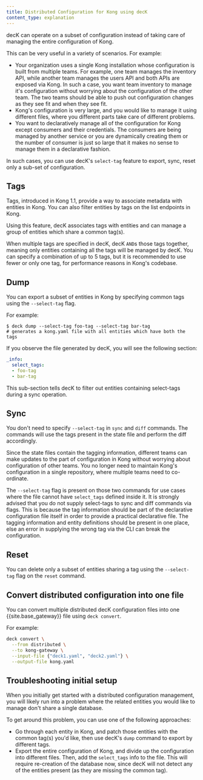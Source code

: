 ```yaml
---
title: Distributed Configuration for Kong using decK
content_type: explanation
---
```


decK can operate on a subset of configuration instead of taking care
of managing the entire configuration of Kong.

This can be very useful in a variety of scenarios. For example:

- Your organization uses a single Kong installation whose configuration is
  built from multiple teams. For example, one team manages the inventory API,
  while another team manages the users API and both APIs are exposed via Kong.
  In such a case, you want team inventory to manage it's configuration without
  worrying about the configuration of the other team. The two teams should
  be able to push out configuration changes as they see fit and when they see
  fit.
- Kong's configuration is very large, and you would like to manage it using
  different files, where you different parts take care of different problems.
- You want to declaratively manage all of the configuration for Kong except
  consumers and their credentials. The consumers are being managed by another
  service or you are dynamically creating them or the number of consumer is just
  so large that it makes no sense to manage them in a declarative fashion.

In such cases, you can use decK's `select-tag` feature to export, sync, reset
only a sub-set of configuration.

## Tags

Tags, introduced in Kong 1.1, provide a way to associate metadata with entities
in Kong. You can also filter entities by tags on the list endpoints in Kong.

Using this feature, decK associates tags with entities and can manage a group
of entities which share a common tag(s).

When multiple tags are specified in decK, decK `AND`s those tags together,
meaning only entities containing all the tags will be managed by decK.
You can specify a combination of up to 5 tags, but it is recommended to use
fewer or only one tag, for performance reasons in Kong's codebase.

## Dump

You can export a subset of entities in Kong by specifying common tags
using the `--select-tag` flag.

For example:

```shell
$ deck dump --select-tag foo-tag --select-tag bar-tag
# generates a kong.yaml file with all entities which have both the tags
```

If you observe the file generated by decK, you will see the following section:

```yaml
_info:
  select_tags:
  - foo-tag
  - bar-tag
```

This sub-section tells decK to filter out entities containing select-tags during
a sync operation.

## Sync

You don't need to specify `--select-tag` in `sync` and `diff` commands.
The commands will use the tags present in the state file and perform the diff
accordingly.

Since the state files contain the tagging information, different teams can
make updates to the part of configuration in Kong without worrying about
configuration of other teams. You no longer need to maintain Kong's
configuration in a single repository, where multiple teams need to
co-ordinate.

The `--select-tag` flag is present on those two commands for use cases where
the file cannot have `select_tags` defined inside it. It is strongly advised
that you do not supply select-tags to sync and diff commands via flags.
This is because the tag information should be part of the declarative
configuration file itself in order to provide a practical declarative file.
The tagging information and entity definitions should be present in one place,
else an error in supplying the wrong tag via the CLI can break the
configuration.

## Reset

You can delete only a subset of entities sharing a tag using the `--select-tag`
flag on the `reset` command.

## Convert distributed configuration into one file

You can convert multiple distributed decK configuration files into one
{{site.base_gateway}} file using `deck convert`. 

For example:

```sh
deck convert \
  --from distributed \
  --to kong-gateway \
  --input-file {"deck1.yaml", "deck2.yaml"} \
  --output-file kong.yaml
```

## Troubleshooting initial setup

When you initially get started with a distributed configuration
management, you will likely run into a problem where the related entities
you would like to manage don't share a single database.

To get around this problem, you can use one of the following approaches:

- Go through each entity in Kong, and patch those entities with the common
  tag(s) you'd like, then use decK's `dump` command to export by different
  tags.
- Export the entire configuration of Kong, and divide up the configuration
  into different files. Then, add the `select_tags` info to the file.
  This will require re-creation of the database now, since decK will not
  detect any of the entities present (as they are missing the common tag).
